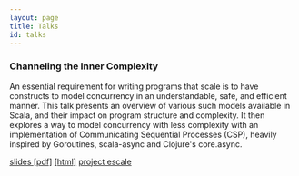 ```yaml
---
layout: page
title: Talks
id: talks
---
```


### Channeling the Inner Complexity

An essential requirement for writing programs that scale is to have
constructs to model concurrency in an understandable, safe, and
efficient manner. This talk presents an overview of various such
models available in Scala, and their impact on program structure and
complexity. It then explores a way to model concurrency with less
complexity with an implementation of Communicating Sequential
Processes (CSP), heavily inspired by Goroutines, scala-async and
Clojure's core.async.

[slides [pdf]](scala-channels.pdf) [[html]](scala-channels.html)
[project escale](https://github.com/jodersky/escale)
